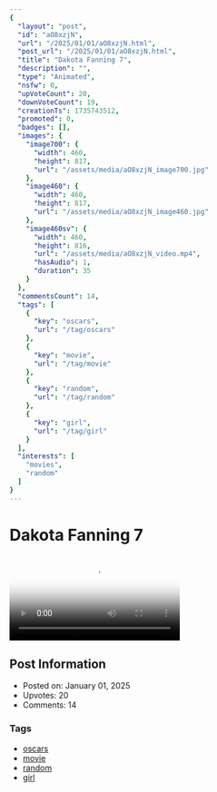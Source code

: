 ```yaml
---
{
  "layout": "post",
  "id": "aO8xzjN",
  "url": "/2025/01/01/aO8xzjN.html",
  "post_url": "/2025/01/01/aO8xzjN.html",
  "title": "Dakota Fanning 7",
  "description": "",
  "type": "Animated",
  "nsfw": 0,
  "upVoteCount": 20,
  "downVoteCount": 19,
  "creationTs": 1735743512,
  "promoted": 0,
  "badges": [],
  "images": {
    "image700": {
      "width": 460,
      "height": 817,
      "url": "/assets/media/aO8xzjN_image700.jpg"
    },
    "image460": {
      "width": 460,
      "height": 817,
      "url": "/assets/media/aO8xzjN_image460.jpg"
    },
    "image460sv": {
      "width": 460,
      "height": 816,
      "url": "/assets/media/aO8xzjN_video.mp4",
      "hasAudio": 1,
      "duration": 35
    }
  },
  "commentsCount": 14,
  "tags": [
    {
      "key": "oscars",
      "url": "/tag/oscars"
    },
    {
      "key": "movie",
      "url": "/tag/movie"
    },
    {
      "key": "random",
      "url": "/tag/random"
    },
    {
      "key": "girl",
      "url": "/tag/girl"
    }
  ],
  "interests": [
    "movies",
    "random"
  ]
}
---
```


# Dakota Fanning 7

<video controls playsinline loop poster="/assets/media/aO8xzjN_image460.jpg">
  <source src="/assets/media/aO8xzjN_video.mp4" type="video/mp4">
  Your browser does not support the video tag.
</video>

## Post Information

- Posted on: January 01, 2025
- Upvotes: 20
- Comments: 14

### Tags

- [oscars](/tag/oscars)
- [movie](/tag/movie)
- [random](/tag/random)
- [girl](/tag/girl)
